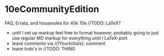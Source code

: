 # 10eCommunityEdition
FAQ, Errata, and houserules for 40k 10e
//TODO: LaTeX?


- until I set up markup feel free to format however, probably going to just use regular MD markup for everything until I LaTeX-port
- leave comments via //(YourInitials): comment
- leave todo's in //TODO: THING
